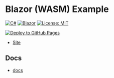 # Blazor (WASM) Example

[![C#](https://img.shields.io/badge/c%23-%23239120.svg?style=for-the-badge&logo=c-sharp&logoColor=white)](https://learn.microsoft.com/en-us/dotnet/csharp/)
[![Blazor](https://img.shields.io/badge/blazor-%235C2D91.svg?style=for-the-badge&logo=blazor&logoColor=white)](https://dotnet.microsoft.com/en-us/apps/aspnet/web-apps/blazor)
[![License: MIT](https://img.shields.io/badge/License-MIT-lightgrey.svg?style=for-the-badge)](LICENSE) <!-- https://opensource.org/licenses/MIT -->

[![Deploy to GitHub Pages](https://github.com/alex-hedley/blazor-wasm-example/actions/workflows/static.yml/badge.svg)](https://github.com/alex-hedley/blazor-wasm-example/actions/workflows/static.yml)

- [Site](https://alex-hedley.github.io/blazor-wasm-example/)

## Docs

- [docs](docs/README.md)
